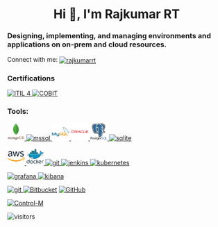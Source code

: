 <h1 align="center">Hi 👋, I'm Rajkumar RT</h1>
<h3 align="left">Designing, implementing, and managing environments and applications on on-prem and cloud resources.</h3>

<p align="left"> Connect with me:
<a href="https://linkedin.com/in/rajkumarrt" target="blank"><img align="center" src="https://raw.githubusercontent.com/rahuldkjain/github-profile-readme-generator/master/src/images/icons/Social/linked-in-alt.svg" alt="rajkumarrt" height="30" width="40" /></a>
</p>

<h3 align="left">
Certifications </h3>
<p align="left"> <a href="https://www.peoplecert.org/prince2-certification-family" target="_blank">  </a>
<a href="https://www.peoplecert.org/browse-certifications/it-governance-and-service-management/ITIL-1/itil-4-foundation-2565" target="_blank"> <img src="https://github.com/rajkumarrt/icons/blob/main/itil.PNG" alt="ITIL 4" width="40" height="40"/> </a>
 <a href="https://www.isaca.org/resources/cobit" target="_blank"> <img src="https://github.com/rajkumarrt/icons/blob/main/cobit.PNG" alt="COBIT" width="40" height="40"/> </a>


<h3 align="left">Tools:</h3>

<p align="left"> <a href="https://www.mongodb.com/" target="_blank"> <img src="https://raw.githubusercontent.com/devicons/devicon/master/icons/mongodb/mongodb-original-wordmark.svg" alt="mongodb" width="40" height="40"/> </a> <a href="https://www.microsoft.com/en-us/sql-server" target="_blank"> <img src="https://www.svgrepo.com/show/303229/microsoft-sql-server-logo.svg" alt="mssql" width="40" height="40"/> </a> <a href="https://www.mysql.com/" target="_blank"> <img src="https://raw.githubusercontent.com/devicons/devicon/master/icons/mysql/mysql-original-wordmark.svg" alt="mysql" width="40" height="40"/> </a> <a href="https://www.oracle.com/" target="_blank"> <img src="https://raw.githubusercontent.com/devicons/devicon/master/icons/oracle/oracle-original.svg" alt="oracle" width="40" height="40"/> </a> <a href="https://www.postgresql.org" target="_blank"> <img src="https://raw.githubusercontent.com/devicons/devicon/master/icons/postgresql/postgresql-original-wordmark.svg" alt="postgresql" width="40" height="40"/> </a> <a href="https://www.sqlite.org/" target="_blank"> <img src="https://www.vectorlogo.zone/logos/sqlite/sqlite-icon.svg" alt="sqlite" width="40" height="40"/> </a> </p>

<p align="left"> <a href="https://aws.amazon.com" target="_blank"> <img src="https://raw.githubusercontent.com/devicons/devicon/master/icons/amazonwebservices/amazonwebservices-original-wordmark.svg" alt="aws" width="40" height="40"/> </a> <a href="https://www.docker.com/" target="_blank"> <img src="https://raw.githubusercontent.com/devicons/devicon/master/icons/docker/docker-original-wordmark.svg" alt="docker" width="40" height="40"/> </a> <a href="https://git-scm.com/" target="_blank"> <img src="https://www.vectorlogo.zone/logos/git-scm/git-scm-icon.svg" alt="git" width="40" height="40"/> </a> <a href="https://www.jenkins.io" target="_blank"> <img src="https://www.vectorlogo.zone/logos/jenkins/jenkins-icon.svg" alt="jenkins" width="40" height="40"/> </a> <a href="https://kubernetes.io" target="_blank"> <img src="https://www.vectorlogo.zone/logos/kubernetes/kubernetes-icon.svg" alt="kubernetes" width="40" height="40"/> </a> 


<p align="left"> <a href="https://grafana.com" target="_blank"> <img src="https://www.vectorlogo.zone/logos/grafana/grafana-icon.svg" alt="grafana" width="40" height="40"/> </a> <a href="https://www.elastic.co/kibana" target="_blank"> <img src="https://www.vectorlogo.zone/logos/elasticco_kibana/elasticco_kibana-icon.svg" alt="kibana" width="40" height="40"/> </a> 

 <p align="left"> <a href="https://git-scm.com/" target="_blank"> <img src="https://www.vectorlogo.zone/logos/git-scm/git-scm-icon.svg" alt="git" width="40" height="40"/> </a>
<a href="https://bitbucket.org/product/" target="_blank"> <img src="https://github.com/rajkumarrt/icons/blob/main/bitbucket.PNG" alt="Bitbucket" width="40" height="40"/></a>
<a href="https://github.com/" target="_blank"> <img src="https://github.com/rajkumarrt/icons/blob/main/GitHub-Mark-120px-plus.png" alt="GitHub" width="40" height="40"/></a></p>
 
<p align="left"> <a href="https://www.bmc.com/it-solutions/control-m.html" target="_blank"> <img src="https://github.com/rajkumarrt/icons/blob/main/bmc.PNG" alt="Control-M" width="40" height="40"/> </a> </p>


 ![visitors](https://visitor-badge.glitch.me/badge?page_id=rajkumarrt.visitor-badge)

